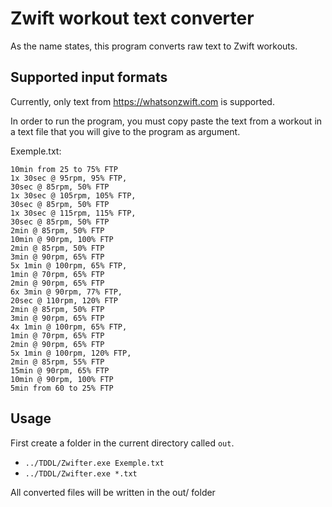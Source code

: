 
# Zwift workout text converter

As the name states, this program converts raw text to Zwift workouts.

## Supported input formats

Currently, only text from https://whatsonzwift.com is supported.

In order to run the program, you must copy paste the text from a workout in a text file that you will give to the program as argument.

Exemple.txt:  

`10min from 25 to 75% FTP`  
`1x 30sec @ 95rpm, 95% FTP,`  
`30sec @ 85rpm, 50% FTP`  
`1x 30sec @ 105rpm, 105% FTP,`  
`30sec @ 85rpm, 50% FTP`  
`1x 30sec @ 115rpm, 115% FTP,`  
`30sec @ 85rpm, 50% FTP`  
`2min @ 85rpm, 50% FTP`  
`10min @ 90rpm, 100% FTP`  
`2min @ 85rpm, 50% FTP`  
`3min @ 90rpm, 65% FTP`  
`5x 1min @ 100rpm, 65% FTP,`  
`1min @ 70rpm, 65% FTP`  
`2min @ 90rpm, 65% FTP`  
`6x 3min @ 90rpm, 77% FTP,`  
`20sec @ 110rpm, 120% FTP`  
`2min @ 85rpm, 50% FTP`  
`3min @ 90rpm, 65% FTP`  
`4x 1min @ 100rpm, 65% FTP,`  
`1min @ 70rpm, 65% FTP`  
`2min @ 90rpm, 65% FTP`  
`5x 1min @ 100rpm, 120% FTP,`  
`2min @ 85rpm, 55% FTP`  
`15min @ 90rpm, 65% FTP`  
`10min @ 90rpm, 100% FTP`  
`5min from 60 to 25% FTP`  

## Usage

First create a folder in the current directory called `out`.  

- `../TDDL/Zwifter.exe Exemple.txt`
- `../TDDL/Zwifter.exe *.txt`

All converted files will be written in the out/ folder


